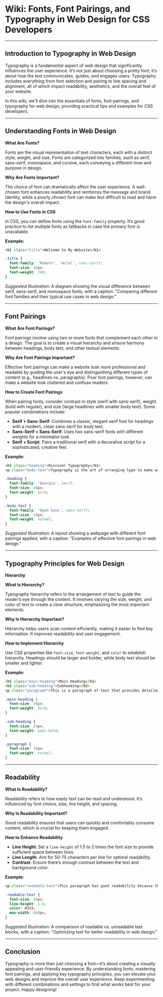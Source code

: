 # **Wiki: Fonts, Font Pairings, and Typography in Web Design for CSS Developers**

---

## **Introduction to Typography in Web Design**

Typography is a fundamental aspect of web design that significantly influences the user experience. It’s not just about choosing a pretty font; it’s about how the text communicates, guides, and engages users. Typography includes everything from font selection and pairing to line spacing and alignment, all of which impact readability, aesthetics, and the overall feel of your website.

In this wiki, we'll dive into the essentials of fonts, font pairings, and typography for web design, providing practical tips and examples for CSS developers.

---

## **Understanding Fonts in Web Design**

**What Are Fonts?**

Fonts are the visual representation of text characters, each with a distinct style, weight, and size. Fonts are categorized into families, such as serif, sans-serif, monospace, and cursive, each conveying a different tone and purpose in design.

**Why Are Fonts Important?**

The choice of font can dramatically affect the user experience. A well-chosen font enhances readability and reinforces the message and brand identity, while a poorly chosen font can make text difficult to read and harm the design's overall impact.

**How to Use Fonts in CSS**

In CSS, you can define fonts using the `font-family` property. It’s good practice to list multiple fonts as fallbacks in case the primary font is unavailable.

**Example:**
```html
<h1 class="title">Welcome to My Website</h1>
```

```css
.title {
  font-family: 'Roboto', 'Arial', sans-serif;
  font-size: 36px;
  font-weight: 700;
}
```

*Suggested Illustration*: A diagram showing the visual difference between serif, sans-serif, and monospace fonts, with a caption: "Comparing different font families and their typical use cases in web design."

---

## **Font Pairings**

**What Are Font Pairings?**

Font pairings involve using two or more fonts that complement each other in a design. The goal is to create a visual hierarchy and ensure harmony between headings, body text, and other textual elements.

**Why Are Font Pairings Important?**

Effective font pairings can make a website look more professional and readable by guiding the user's eye and distinguishing different types of content (e.g., headlines vs. paragraphs). Poor font pairings, however, can make a website look cluttered and confuse readers.

**How to Create Font Pairings**

When pairing fonts, consider contrast in style (serif with sans-serif), weight (bold with regular), and size (large headlines with smaller body text). Some popular combinations include:

- **Serif + Sans-Serif**: Combines a classic, elegant serif font for headings with a modern, clean sans-serif for body text.
- **Sans-Serif + Sans-Serif**: Uses two sans-serif fonts with different weights for a minimalist look.
- **Serif + Script**: Pairs a traditional serif with a decorative script for a sophisticated, creative feel.

**Example:**
```html
<h1 class="heading">Discover Typography</h1>
<p class="body-text">Typography is the art of arranging type to make written language legible, readable, and visually appealing.</p>
```

```css
.heading {
  font-family: 'Georgia', serif;
  font-size: 48px;
  font-weight: bold;
}

.body-text {
  font-family: 'Open Sans', sans-serif;
  font-size: 18px;
  font-weight: normal;
}
```

*Suggested Illustration*: A layout showing a webpage with different font pairings applied, with a caption: "Examples of effective font pairings in web design."

---

## **Typography Principles for Web Design**

**Hierarchy**

**What Is Hierarchy?**

Typography hierarchy refers to the arrangement of text to guide the reader’s eye through the content. It involves varying the size, weight, and color of text to create a clear structure, emphasizing the most important elements.

**Why Is Hierarchy Important?**

Hierarchy helps users scan content efficiently, making it easier to find key information. It improves readability and user engagement.

**How to Implement Hierarchy**

Use CSS properties like `font-size`, `font-weight`, and `color` to establish hierarchy. Headings should be larger and bolder, while body text should be smaller and lighter.

**Example:**
```html
<h1 class="main-heading">Main Heading</h1>
<h2 class="sub-heading">Subheading</h2>
<p class="paragraph">This is a paragraph of text that provides detailed information.</p>
```

```css
.main-heading {
  font-size: 36px;
  font-weight: bold;
}

.sub-heading {
  font-size: 24px;
  font-weight: semi-bold;
}

.paragraph {
  font-size: 16px;
  font-weight: normal;
}
```

---

## **Readability**

**What Is Readability?**

Readability refers to how easily text can be read and understood. It’s influenced by font choice, size, line height, and spacing.

**Why Is Readability Important?**

Good readability ensures that users can quickly and comfortably consume content, which is crucial for keeping them engaged.

**How to Enhance Readability**

- **Line Height**: Set a `line-height` of 1.5 to 2 times the font size to provide sufficient space between lines.
- **Line Length**: Aim for 50-75 characters per line for optimal readability.
- **Contrast**: Ensure there’s enough contrast between the text and background color.

**Example:**
```html
<p class="readable-text">This paragraph has good readability because the line height, length, and contrast are optimized.</p>
```

```css
.readable-text {
  font-size: 18px;
  line-height: 1.6;
  color: #333;
  max-width: 600px;
}
```

*Suggested Illustration*: A comparison of readable vs. unreadable text blocks, with a caption: "Optimizing text for better readability in web design."

---

## **Conclusion**

Typography is more than just choosing a font—it’s about creating a visually appealing and user-friendly experience. By understanding fonts, mastering font pairings, and applying key typography principles, you can elevate your web designs and improve the overall user experience. Keep experimenting with different combinations and settings to find what works best for your project. Happy designing!